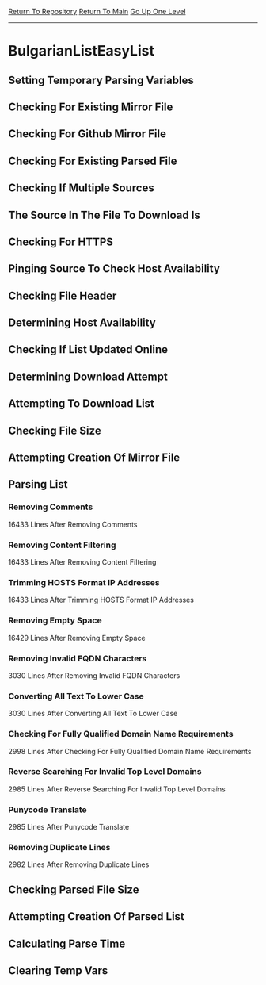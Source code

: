 [Return To Repository](https://github.com/deathbybandaid/piholeparser/)
[Return To Main](https://github.com/deathbybandaid/piholeparser/blob/master/RecentRunLogs/Mainlog.md)
[Go Up One Level](https://github.com/deathbybandaid/piholeparser/blob/master/RecentRunLogs/TopLevelScripts/30-Processing-External-Blacklists.md)
____________________________________
# BulgarianListEasyList
## Setting Temporary Parsing Variables
## Checking For Existing Mirror File
## Checking For Github Mirror File
## Checking For Existing Parsed File
## Checking If Multiple Sources
## The Source In The File To Download Is
## Checking For HTTPS
## Pinging Source To Check Host Availability
## Checking File Header
## Determining Host Availability
## Checking If List Updated Online
## Determining Download Attempt
## Attempting To Download List
## Checking File Size
## Attempting Creation Of Mirror File
## Parsing List
### Removing Comments
16433 Lines After Removing Comments
### Removing Content Filtering
16433 Lines After Removing Content Filtering
### Trimming HOSTS Format IP Addresses
16433 Lines After Trimming HOSTS Format IP Addresses
### Removing Empty Space
16429 Lines After Removing Empty Space
### Removing Invalid FQDN Characters
3030 Lines After Removing Invalid FQDN Characters
### Converting All Text To Lower Case
3030 Lines After Converting All Text To Lower Case
### Checking For Fully Qualified Domain Name Requirements
2998 Lines After Checking For Fully Qualified Domain Name Requirements
### Reverse Searching For Invalid Top Level Domains
2985 Lines After Reverse Searching For Invalid Top Level Domains
### Punycode Translate
2985 Lines After Punycode Translate
### Removing Duplicate Lines
2982 Lines After Removing Duplicate Lines
## Checking Parsed File Size
## Attempting Creation Of Parsed List
## Calculating Parse Time
## Clearing Temp Vars

